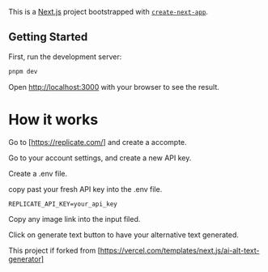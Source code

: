 This is a [Next.js](https://nextjs.org/) project bootstrapped with [`create-next-app`](https://github.com/vercel/next.js/tree/canary/packages/create-next-app).

## Getting Started

First, run the development server:

```bash
pnpm dev
```

Open [http://localhost:3000](http://localhost:3000) with your browser to see the result.


# How it works

Go to [https://replicate.com/] and create a accompte.

Go to your account settings, and create a new API key.

Create a .env file.

copy past your fresh API key into the .env file.

```
REPLICATE_API_KEY=your_api_key
```

Copy any image link into the input filed.

Click on generate text button to have your alternative text generated.

This project if forked from [https://vercel.com/templates/next.js/ai-alt-text-generator]